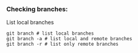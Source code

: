 ### Checking branches:

List local branches
```shell
git branch # list local branches
git branch -a # list local and remote branches
git branch -r # list only remote branches
```
